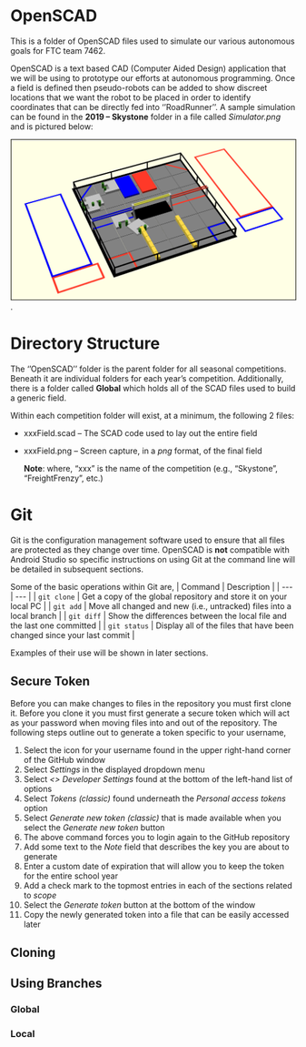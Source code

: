 # OpenSCAD
This is a folder of OpenSCAD files used to simulate our various autonomous goals for FTC team 7462.

OpenSCAD is a text based CAD (Computer Aided Design) application that we will be using to prototype our efforts at autonomous programming. Once a field is defined then pseudo-robots can be added to show discreet locations that we want the robot to be placed in order to identify coordinates that can be directly fed into ‘’RoadRunner’’.  A sample simulation can be found in the **2019 – Skystone** folder in a file called *Simulator.png* and is pictured below:

 ![](https://github.com/FIRST-4030/OpenSCAD/blob/main/2019%20-%20Skystone/Simulator.png).

# Directory Structure

The ‘’OpenSCAD’’ folder is the parent folder for all seasonal competitions. Beneath it are individual folders for each year’s competition. Additionally, there is a folder called **Global** which holds all of the SCAD files used to build a generic field.

Within each competition folder will exist, at a minimum, the following 2 files:
* xxxField.scad – The SCAD code used to lay out the entire field
* xxxField.png – Screen capture, in a *png* format, of the final field

	**Note**: where, “xxx” is the name of the competition (e.g., “Skystone”, “FreightFrenzy”, etc.)

# Git

Git is the configuration management software used to ensure that all files are protected as they change over time. OpenSCAD is **not** compatible with Android Studio so specific instructions on using Git at the command line will be detailed in subsequent sections.

Some of the basic operations within Git are,
| Command | Description |
| --- | --- |
| `git clone`   | Get a copy of the global repository and store it on your local PC |
| `git add`     | Move all changed and new (i.e., untracked) files into a local branch |
| `git diff`     | Show the differences between the local file and the last one committed |
| `git status`  | Display all of the files that have been changed since your last commit |

Examples of their use will be shown in later sections.

## Secure Token

Before you can make changes to files in the repository you must first clone it. Before you clone it you must first generate a secure token which will act as your password when moving files into and out of the repository. The following steps outline out to generate a token specific to your username,
1. Select the icon for your username found in the upper right-hand corner of the GitHub window
2. Select *Settings* in the displayed dropdown menu
3. Select *<> Developer Settings* found at the bottom of the left-hand list of options
4. Select *Tokens (classic)* found underneath the *Personal access tokens* option
5. Select *Generate new token (classic)* that is made available when you select the *Generate new token* button
6. The above command forces you to login again to the GitHub repository
7. Add some text to the *Note* field that describes the key you are about to generate
8. Enter a custom date of expiration that will allow you to keep the token for the entire school year
9. Add a check mark to the topmost entries in each of the sections related to *scope*
10. Select the *Generate token* button at the bottom of the window
11. Copy the newly generated token into a file that can be easily accessed later

## Cloning

## Using Branches

### Global

### Local

##
